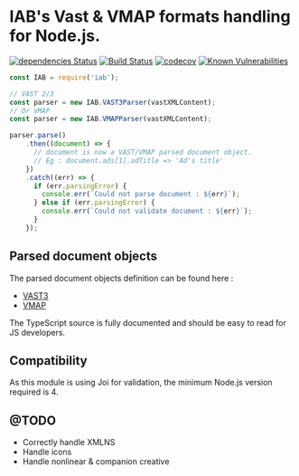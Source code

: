# IAB's Vast & VMAP formats handling for Node.js.

[![dependencies Status](https://david-dm.org/etf1/IAB/status.svg)](https://david-dm.org/etf1/IAB) [![Build Status](https://travis-ci.org/etf1/IAB.svg?branch=master)](https://travis-ci.org/etf1/IAB) [![codecov](https://codecov.io/gh/etf1/IAB/branch/master/graph/badge.svg)](https://codecov.io/gh/etf1/IAB) [![Known Vulnerabilities](https://snyk.io/test/github/etf1/IAB/badge.svg)](https://snyk.io/test/github/etf1/IAB)

```js
const IAB = require('iab');

// VAST 2/3
const parser = new IAB.VAST3Parser(vastXMLContent);
// Or VMAP
const parser = new IAB.VMAPParser(vastXMLContent);

parser.parse()
    .then((document) => {
      // document is now a VAST/VMAP parsed document object.
      // Eg : document.ads[1].adTitle => 'Ad's title'
    })
    .catch((err) => {
      if (err.parsingError) {
        console.err(`Could not parse document : ${err}`);
      } else if (err.parsingError) {
        console.err(`Could not validate document : ${err}`);
      }
    });
```

## Parsed document objects

The parsed document objects definition can be found here :

- [VAST3](https://github.com/etf1/IAB/blob/master/src/definitions/VAST3.ts)
- [VMAP](https://github.com/etf1/IAB/blob/master/src/definitions/VMAP.ts)

The TypeScript source is fully documented and should be easy to read for JS developers.

## Compatibility

As this module is using Joi for validation, the minimum Node.js version required is 4.

## @TODO
- Correctly handle XMLNS
- Handle icons
- Handle nonlinear & companion creative
